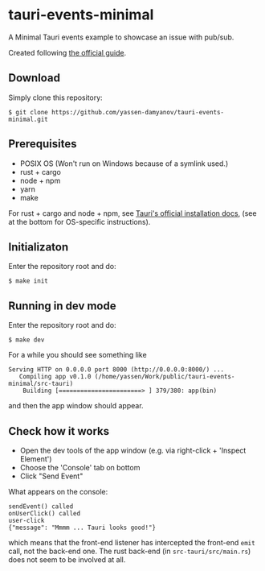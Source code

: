 # tauri-events-minimal

A Minimal Tauri events example to showcase an issue with pub/sub.

Created following [the official guide].

## Download

Simply clone this repository:

```
$ git clone https://github.com/yassen-damyanov/tauri-events-minimal.git
```

## Prerequisites

- POSIX OS (Won't run on Windows because of a symlink used.)
- rust + cargo
- node + npm
- yarn
- make

For rust + cargo and node + npm, see [Tauri's official installation docs],
(see at the bottom for OS-specific instructions).


## Initializaton

Enter the repository root and do:

```
$ make init
```

## Running in dev mode

Enter the repository root and do:

```
$ make dev
```

For a while you should see something like

```
Serving HTTP on 0.0.0.0 port 8000 (http://0.0.0.0:8000/) ...
   Compiling app v0.1.0 (/home/yassen/Work/public/tauri-events-minimal/src-tauri)
    Building [=======================> ] 379/380: app(bin)                                                         

```

 and then the app window should appear.

## Check how it works

- Open the dev tools of the app window (e.g. via right-click + 'Inspect Element')
- Choose the 'Console' tab on bottom
- Click "Send Event"

What appears on the console:

```
sendEvent() called
onUserClick() called
user-click
{"message": "Mmmm ... Tauri looks good!"}
```

which means that the front-end listener has intercepted the front-end `emit`
call, not the back-end one. The rust back-end (in `src-tauri/src/main.rs`)
does not seem to be involved at all.



[the official guide]: https://tauri.studio/en/docs/usage/guides/events
[Tauri's official installation docs]: https://tauri.studio/en/docs/getting-started/intro
